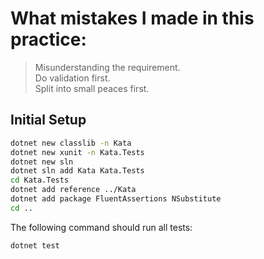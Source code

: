 # What mistakes I made in this practice:
> Misunderstanding the requirement.   
> Do validation first.    
> Split into small peaces first.    


## Initial Setup

```sh
dotnet new classlib -n Kata
dotnet new xunit -n Kata.Tests
dotnet new sln
dotnet sln add Kata Kata.Tests
cd Kata.Tests
dotnet add reference ../Kata
dotnet add package FluentAssertions NSubstitute
cd ..
```

The following command should run all tests:

```sh
dotnet test
```

